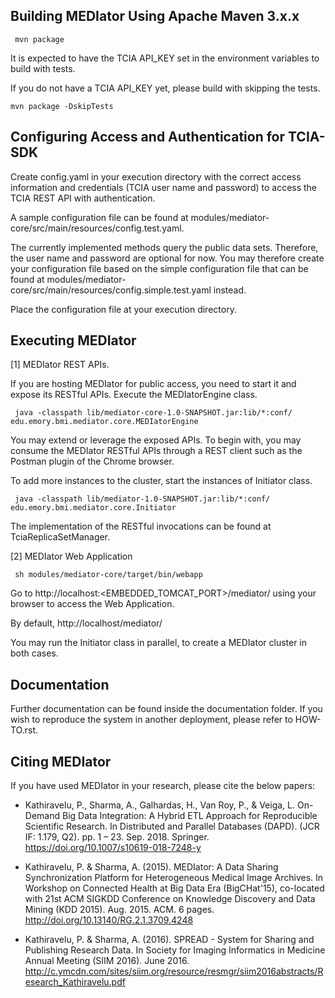 ## Building MEDIator Using Apache Maven 3.x.x
     mvn package

It is expected to have the TCIA API_KEY set in the environment variables to build with tests.

If you do not have a TCIA API_KEY yet, please build with skipping the tests.

    mvn package -DskipTests


## Configuring Access and Authentication for TCIA-SDK

Create config.yaml in your execution directory with the correct access information and credentials 
(TCIA user name and password) to access the TCIA REST API with authentication. 

A sample configuration file can be found at modules/mediator-core/src/main/resources/config.test.yaml.

The currently implemented methods query the public data sets. Therefore, the user name and password are optional for 
now. You may therefore create your configuration file based on the simple configuration file that can be found at 
modules/mediator-core/src/main/resources/config.simple.test.yaml instead.

Place the configuration file at your execution directory.


Executing MEDIator
---------
[1] MEDIator REST APIs.

If you are hosting MEDIator for public access, you need to start it and expose its RESTful APIs. Execute the
MEDIatorEngine class.

     java -classpath lib/mediator-core-1.0-SNAPSHOT.jar:lib/*:conf/ edu.emory.bmi.mediator.core.MEDIatorEngine

You may extend or leverage the exposed APIs. To begin with, you may consume the MEDIator RESTful APIs through a REST
client such as the Postman plugin of the Chrome browser.

To add more instances to the cluster, start the instances of Initiator class.

     java -classpath lib/mediator-1.0-SNAPSHOT.jar:lib/*:conf/ edu.emory.bmi.mediator.core.Initiator

The implementation of the RESTful invocations can be found at TciaReplicaSetManager.


[2] MEDIator Web Application
   
     sh modules/mediator-core/target/bin/webapp

Go to http://localhost:<EMBEDDED_TOMCAT_PORT>/mediator/ using your browser to access the Web Application.

By default, http://localhost/mediator/


You may run the Initiator class in parallel, to create a MEDIator cluster in both cases.


## Documentation
Further documentation can be found inside the documentation folder. If you wish to reproduce the system in another 
deployment, please refer to HOW-TO.rst.


## Citing MEDIator
If you have used MEDIator in your research, please cite the below papers:

* Kathiravelu, P., Sharma, A., Galhardas, H., Van Roy, P., & Veiga, L. On-Demand Big Data Integration: A Hybrid ETL 
Approach for Reproducible Scientific Research. In Distributed and Parallel Databases (DAPD). (JCR IF: 1.179, Q2). 
pp. 1 – 23. Sep. 2018. Springer. https://doi.org/10.1007/s10619-018-7248-y

* Kathiravelu, P. & Sharma, A. (2015). MEDIator: A Data Sharing Synchronization Platform for Heterogeneous Medical Image Archives.
In Workshop on Connected Health at Big Data Era (BigCHat'15), co-located with 21st ACM SIGKDD Conference on Knowledge Discovery and Data Mining (KDD 2015).
Aug. 2015. ACM. 6 pages. http://doi.org/10.13140/RG.2.1.3709.4248

* Kathiravelu, P. & Sharma, A. (2016). SPREAD - System for Sharing and Publishing Research Data. In Society for Imaging
Informatics in Medicine Annual Meeting (SIIM 2016). June 2016.
http://c.ymcdn.com/sites/siim.org/resource/resmgr/siim2016abstracts/Research_Kathiravelu.pdf

